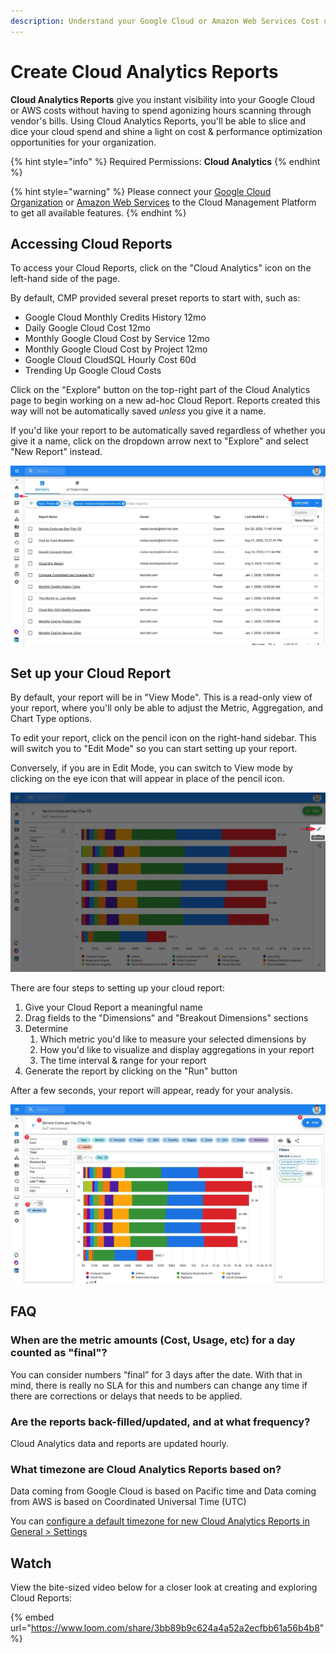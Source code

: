 ```yaml
---
description: Understand your Google Cloud or Amazon Web Services Cost or Usage data
---
```


# Create Cloud Analytics Reports

**Cloud Analytics Reports** give you instant visibility into your Google Cloud or AWS costs without having to spend agonizing hours scanning through vendor's bills. Using Cloud Analytics Reports, you'll be able to slice and dice your cloud spend and shine a light on cost & performance optimization opportunities for your organization.

{% hint style="info" %}
Required Permissions: **Cloud Analytics**
{% endhint %}

{% hint style="warning" %}
Please connect your [Google Cloud Organization](../../google-cloud/connect-google-cloud-service-account.md) or [Amazon Web Services](https://app.gitbook.com/@doitintl/s/cmp/amazon-web-services/add-your-amazon-web-services-iam-role) to the Cloud Management Platform to get all available features.
{% endhint %}

## Accessing Cloud Reports

To access your Cloud Reports, click on the "Cloud Analytics" icon on the left-hand side of the page.

By default, CMP provided several preset reports to start with, such as:

* Google Cloud Monthly Credits History 12mo
* Daily Google Cloud Cost 12mo
* Monthly Google Cloud Cost by Service 12mo
* Monthly Google Cloud Cost by Project 12mo
* Google Cloud CloudSQL Hourly Cost 60d
* Trending Up Google Cloud Costs

Click on the "Explore" button on the top-right part of the Cloud Analytics page to begin working on a new ad-hoc Cloud Report. Reports created this way will not be automatically saved _unless_ you give it a name.

If you'd like your report to be automatically saved regardless of whether you give it a name, click on the dropdown arrow next to "Explore" and select "New Report" instead.

![A screenshot showing the location of the Explore dropdown menu](../../.gitbook/assets/cloud-reports-explore.jpg)

## Set up your Cloud Report

By default, your report will be in "View Mode". This is a read-only view of your report, where you'll only be able to adjust the Metric, Aggregation, and Chart Type options.

To edit your report, click on the pencil icon on the right-hand sidebar. This will switch you to "Edit Mode" so you can start setting up your report.

Conversely, if you are in Edit Mode, you can switch to View mode by clicking on the eye icon that will appear in place of the pencil icon.

![A screenshot showing the location of the Edit Mode button](../../.gitbook/assets/cloudreports-edit-view-mode.jpg)

There are four steps to setting up your cloud report:

1. Give your Cloud Report a meaningful name
2. Drag fields to the "Dimensions" and "Breakout Dimensions" sections
3. Determine
   1. Which metric you'd like to measure your selected dimensions by
   2. How you'd like to visualize and display aggregations in your report
   3. The time interval & range for your report
4. Generate the report by clicking on the "Run" button

After a few seconds, your report will appear, ready for your analysis.

![A screenshot showing a Cloud Analytics report](../../.gitbook/assets/cloudreportsui.jpg)

## FAQ

### When are the metric amounts (Cost, Usage, etc) for a day counted as "final"?

You can consider numbers “final” for 3 days after the date. With that in mind, there is really no SLA for this and numbers can change any time if there are corrections or delays that needs to be applied.

### Are the reports back-filled/updated, and at what frequency?

Cloud Analytics data and reports are updated hourly.

### What timezone are Cloud Analytics Reports based on?

Data coming from Google Cloud is based on Pacific time and Data coming from AWS is based on Coordinated Universal Time (UTC)

You can [configure a default timezone for new Cloud Analytics Reports in General > Settings](../../general/general-settings.md#timezone)

## Watch

View the bite-sized video below for a closer look at creating and exploring Cloud Reports:

{% embed url="https://www.loom.com/share/3bb89b9c624a4a52a2ecfbb61a56b4b8" %}

